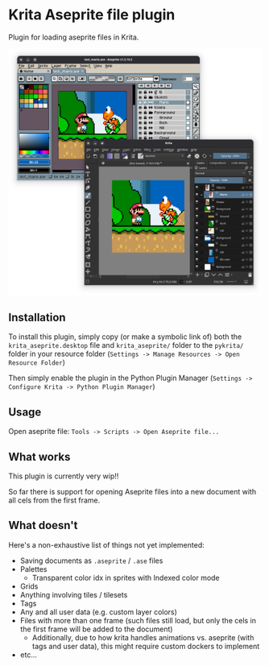 # Krita Aseprite file plugin

Plugin for loading aseprite files in Krita.

![Demo image](demo.png)

## Installation

To install this plugin, simply copy (or make a symbolic link of) both the `krita_aseprite.desktop` file and `krita_aseprite/` folder to the `pykrita/` folder in your resource folder (`Settings -> Manage Resources -> Open Resource Folder`)

Then simply enable the plugin in the Python Plugin Manager (`Settings -> Configure Krita -> Python Plugin Manager`)

## Usage

Open aseprite file: `Tools -> Scripts -> Open Aseprite file...`

## What works

This plugin is currently very wip!!

So far there is support for opening Aseprite files into a new document with all cels from the first frame.

## What doesn't

Here's a non-exhaustive list of things not yet implemented:
- Saving documents as `.aseprite` / `.ase` files
- Palettes
    - Transparent color idx in sprites with Indexed color mode
- Grids
- Anything involving tiles / tilesets
- Tags
- Any and all user data (e.g. custom layer colors)
- Files with more than one frame (such files still load, but only the cels in the first frame will be added to the document)
    - Additionally, due to how krita handles animations vs. aseprite (with tags and user data), this might require custom dockers to implement
- etc...
